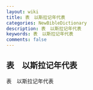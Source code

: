 ```yaml
---
layout: wiki
title: 表　以斯拉记年代表
categories: NewBibleDictionary
description: 表　以斯拉记年代表
keywords: 表　以斯拉记年代表
comments: false
---
```


## 表　以斯拉记年代表



表　以斯拉记年代表





